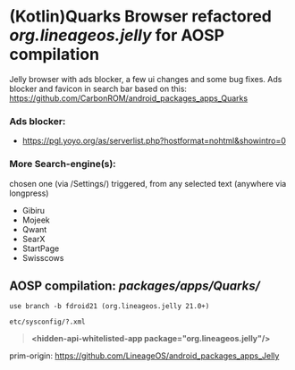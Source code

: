 # (Kotlin)Quarks Browser refactored ***org.lineageos.jelly*** for AOSP compilation
Jelly browser with ads blocker, a few ui changes and some bug fixes.
Ads blocker and favicon in search bar based on this: https://github.com/CarbonROM/android_packages_apps_Quarks


### Ads blocker:
 * https://pgl.yoyo.org/as/serverlist.php?hostformat=nohtml&showintro=0

### More Search-engine(s):
chosen one (via /Settings/) triggered, from any selected text (anywhere via longpress)
 * Gibiru
 * Mojeek
 * Qwant
 * SearX
 * StartPage
 * Swisscows

## AOSP compilation: ***packages/apps/Quarks/***
```
use branch -b fdroid21 (org.lineageos.jelly 21.0+)
```

```
etc/sysconfig/?.xml 
```
>__\<hidden-api-whitelisted-app package="org.lineageos.jelly"/\>__

prim-origin: https://github.com/LineageOS/android_packages_apps_Jelly
